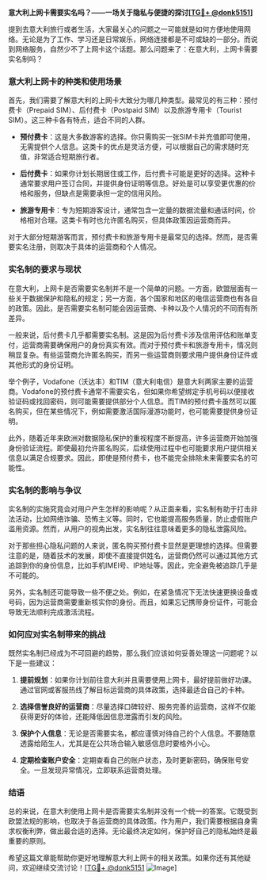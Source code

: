 **意大利上网卡需要实名吗？——一场关于隐私与便捷的探讨[[TG💪+ @donk5151](https://t.me/s/donk5151)]**

提到去意大利旅行或者生活，大家最关心的问题之一可能就是如何方便地使用网络。无论是为了工作、学习还是日常娱乐，网络连接都是不可或缺的一部分。而说到网络服务，自然少不了上网卡这个话题。那么问题来了：在意大利，上网卡需要实名制吗？

### 意大利上网卡的种类和使用场景

首先，我们需要了解意大利的上网卡大致分为哪几种类型。最常见的有三种：预付费卡（Prepaid SIM）、后付费卡（Postpaid SIM）以及旅游专用卡（Tourist SIM）。这三种卡各有特点，适合不同的人群。

- **预付费卡**：这是大多数游客的选择。你只需购买一张SIM卡并充值即可使用，无需提供个人信息。这类卡的优点是灵活方便，可以根据自己的需求随时充值，非常适合短期旅行者。
  
- **后付费卡**：如果你计划长期居住或工作，后付费卡可能是更好的选择。这种卡通常要求用户签订合同，并提供身份证明等信息。好处是可以享受更优惠的价格和服务，但缺点是需要承担一定的信用风险。

- **旅游专用卡**：专为短期游客设计，通常包含一定量的数据流量和通话时间，价格相对合理。这类卡有时也允许匿名购买，但具体政策因运营商而异。

对于大部分短期游客而言，预付费卡和旅游专用卡是最常见的选择。然而，是否需要实名注册，则取决于具体的运营商和个人情况。

### 实名制的要求与现状

在意大利，上网卡是否需要实名制并不是一个简单的问题。一方面，欧盟层面有一些关于数据保护和隐私的规定；另一方面，各个国家和地区的电信运营商也有各自的政策。因此，是否需要实名制可能会因运营商、卡种以及个人情况的不同而有所差异。

一般来说，后付费卡几乎都需要实名制。这是因为后付费卡涉及信用评估和账单支付，运营商需要确保用户的身份真实有效。而对于预付费卡和旅游专用卡，情况则稍显复杂。有些运营商允许匿名购买，而另一些运营商则要求用户提供身份证件或其他形式的身份证明。

举个例子，Vodafone（沃达丰）和TIM（意大利电信）是意大利两家主要的运营商。Vodafone的预付费卡通常不需要实名，但如果你希望绑定手机号码以便接收验证码或找回密码，则可能需要提供部分个人信息。而TIM的预付费卡虽然可以匿名购买，但在某些情况下，例如需要激活国际漫游功能时，也可能需要提供身份证明。

此外，随着近年来欧洲对数据隐私保护的重视程度不断提高，许多运营商开始加强身份验证流程。即使最初允许匿名购买，后续使用过程中也可能要求用户提供相关信息以满足合规要求。因此，即使是预付费卡，也不能完全排除未来需要实名的可能性。

### 实名制的影响与争议

实名制的实施究竟会对用户产生怎样的影响呢？从正面来看，实名制有助于打击非法活动，比如网络诈骗、恐怖主义等。同时，它也能提高服务质量，防止虚假账户滥用资源。然而，从用户的视角出发，实名制往往意味着更多的隐私泄露风险。

对于那些担心隐私问题的人来说，匿名购买预付费卡显然是更理想的选择。但需要注意的是，随着技术的发展，即使不直接提供姓名，运营商仍然可以通过其他方式追踪到你的身份信息，比如手机IMEI号、IP地址等。因此，完全避免被追踪几乎是不可能的。

另外，实名制还可能导致一些不便之处。例如，在紧急情况下无法快速更换设备或号码，因为运营商需要重新核实你的身份。而且，如果忘记携带身份证件，可能会导致无法顺利完成激活流程。

### 如何应对实名制带来的挑战

既然实名制已经成为不可回避的趋势，那么我们应该如何妥善处理这一问题呢？以下是一些建议：

1. **提前规划**：如果你计划前往意大利并且需要使用上网卡，最好提前做好功课。通过官网或客服热线了解目标运营商的具体政策，选择最适合自己的卡种。

2. **选择信誉良好的运营商**：尽量选择口碑较好、服务完善的运营商，这样不仅能获得更好的体验，还能降低因信息泄露而引发的风险。

3. **保护个人信息**：无论是否需要实名，都应谨慎对待自己的个人信息。不要随意透露给陌生人，尤其是在公共场合输入敏感信息时要格外小心。

4. **定期检查账户安全**：定期查看自己的账户状态，及时更新密码，确保账号安全。一旦发现异常情况，立即联系运营商处理。

### 结语

总的来说，在意大利使用上网卡是否需要实名制并没有一个统一的答案。它既受到欧盟法规的影响，也取决于各运营商的具体政策。作为用户，我们需要根据自身需求权衡利弊，做出最合适的选择。无论最终决定如何，保护好自己的隐私始终是最重要的原则。

希望这篇文章能帮助你更好地理解意大利上网卡的相关政策。如果你还有其他疑问，欢迎继续交流讨论！[[TG💪+ @donk5151](https://t.me/s/donk5151) ![Image](https://i.postimg.cc/rwNCRYN7/Snipaste-2025-04-30-17-27-05.png)]